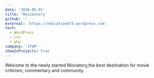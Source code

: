 ```yaml
---
date: '2020-05-01'
title: 'Movieatery'
github: ''
external: 'https://education073.wordpress.com'
tech:
  - WordPress
  - css
  - php
company: 'ITUM'
showInProjects: true
---
```


Welcome to the newly started Moviatory,the best destination for movie criticism, commentary and community.
